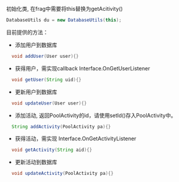 初始化类, 在frag中需要将this替换为getAcitivity()

```java
DatabaseUtils du = new DatabaseUtils(this);
```

目前提供的方法：

-  添加用户到数据库

```java
  void addUser(User user){}
```

- 获得用户，需实现callback Interface.OnGetUserListener

```java
  void getUser(String uid){}
```

- 更新用户到数据库

```java
  void updateUser(User user){}
```

- 添加活动, 返回PoolActivity的id，请使用setId()存入PoolActivity中。

```java
  String addActivity(PoolActivity pa){}
```

- 获得活动，需实现 Interface.OnGetActivityListener

```java
  void getActivity(String aid){}
```

- 更新活动到数据库

```java
  void updateActivity(PoolActivity pa){}
```
